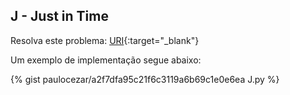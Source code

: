 
## J - Just in Time

Resolva este problema:
[URI][uri-2353]{:target="_blank"}



Um exemplo de implementação segue abaixo:

{% gist paulocezar/a2f7dfa95c21f6c3119a6b69c1e0e6ea J.py %}


[uri-2353]:     https://www.urionlinejudge.com.br/judge/pt/problems/view/2353


